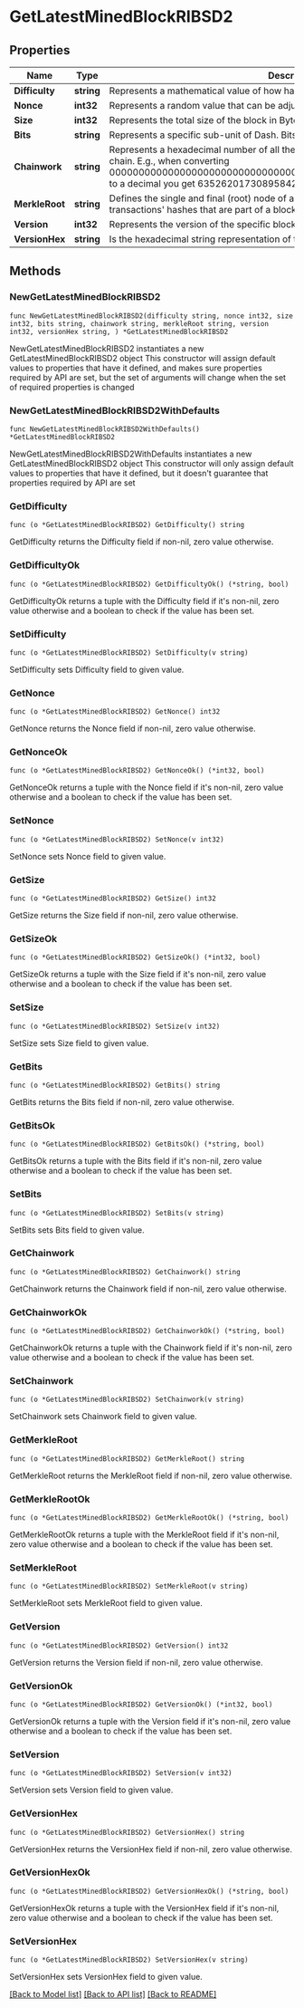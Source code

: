 # GetLatestMinedBlockRIBSD2

## Properties

Name | Type | Description | Notes
------------ | ------------- | ------------- | -------------
**Difficulty** | **string** | Represents a mathematical value of how hard it is to find a valid hash for this block. | 
**Nonce** | **int32** | Represents a random value that can be adjusted to satisfy the proof of work | 
**Size** | **int32** | Represents the total size of the block in Bytes. | 
**Bits** | **string** | Represents a specific sub-unit of Dash. Bits have two-decimal precision. | 
**Chainwork** | **string** | Represents a hexadecimal number of all the hashes necessary to produce the current chain. E.g., when converting 0000000000000000000000000000000000000000000086859f7a841475b236fd to a decimal you get 635262017308958427068157 hashes, or 635262 exahashes. | 
**MerkleRoot** | **string** | Defines the single and final (root) node of a Merkle tree. It is the combined hash of all transactions&#39; hashes that are part of a blockchain block. | 
**Version** | **int32** | Represents the version of the specific block on the blockchain. | 
**VersionHex** | **string** | Is the hexadecimal string representation of the block&#39;s version. | 

## Methods

### NewGetLatestMinedBlockRIBSD2

`func NewGetLatestMinedBlockRIBSD2(difficulty string, nonce int32, size int32, bits string, chainwork string, merkleRoot string, version int32, versionHex string, ) *GetLatestMinedBlockRIBSD2`

NewGetLatestMinedBlockRIBSD2 instantiates a new GetLatestMinedBlockRIBSD2 object
This constructor will assign default values to properties that have it defined,
and makes sure properties required by API are set, but the set of arguments
will change when the set of required properties is changed

### NewGetLatestMinedBlockRIBSD2WithDefaults

`func NewGetLatestMinedBlockRIBSD2WithDefaults() *GetLatestMinedBlockRIBSD2`

NewGetLatestMinedBlockRIBSD2WithDefaults instantiates a new GetLatestMinedBlockRIBSD2 object
This constructor will only assign default values to properties that have it defined,
but it doesn't guarantee that properties required by API are set

### GetDifficulty

`func (o *GetLatestMinedBlockRIBSD2) GetDifficulty() string`

GetDifficulty returns the Difficulty field if non-nil, zero value otherwise.

### GetDifficultyOk

`func (o *GetLatestMinedBlockRIBSD2) GetDifficultyOk() (*string, bool)`

GetDifficultyOk returns a tuple with the Difficulty field if it's non-nil, zero value otherwise
and a boolean to check if the value has been set.

### SetDifficulty

`func (o *GetLatestMinedBlockRIBSD2) SetDifficulty(v string)`

SetDifficulty sets Difficulty field to given value.


### GetNonce

`func (o *GetLatestMinedBlockRIBSD2) GetNonce() int32`

GetNonce returns the Nonce field if non-nil, zero value otherwise.

### GetNonceOk

`func (o *GetLatestMinedBlockRIBSD2) GetNonceOk() (*int32, bool)`

GetNonceOk returns a tuple with the Nonce field if it's non-nil, zero value otherwise
and a boolean to check if the value has been set.

### SetNonce

`func (o *GetLatestMinedBlockRIBSD2) SetNonce(v int32)`

SetNonce sets Nonce field to given value.


### GetSize

`func (o *GetLatestMinedBlockRIBSD2) GetSize() int32`

GetSize returns the Size field if non-nil, zero value otherwise.

### GetSizeOk

`func (o *GetLatestMinedBlockRIBSD2) GetSizeOk() (*int32, bool)`

GetSizeOk returns a tuple with the Size field if it's non-nil, zero value otherwise
and a boolean to check if the value has been set.

### SetSize

`func (o *GetLatestMinedBlockRIBSD2) SetSize(v int32)`

SetSize sets Size field to given value.


### GetBits

`func (o *GetLatestMinedBlockRIBSD2) GetBits() string`

GetBits returns the Bits field if non-nil, zero value otherwise.

### GetBitsOk

`func (o *GetLatestMinedBlockRIBSD2) GetBitsOk() (*string, bool)`

GetBitsOk returns a tuple with the Bits field if it's non-nil, zero value otherwise
and a boolean to check if the value has been set.

### SetBits

`func (o *GetLatestMinedBlockRIBSD2) SetBits(v string)`

SetBits sets Bits field to given value.


### GetChainwork

`func (o *GetLatestMinedBlockRIBSD2) GetChainwork() string`

GetChainwork returns the Chainwork field if non-nil, zero value otherwise.

### GetChainworkOk

`func (o *GetLatestMinedBlockRIBSD2) GetChainworkOk() (*string, bool)`

GetChainworkOk returns a tuple with the Chainwork field if it's non-nil, zero value otherwise
and a boolean to check if the value has been set.

### SetChainwork

`func (o *GetLatestMinedBlockRIBSD2) SetChainwork(v string)`

SetChainwork sets Chainwork field to given value.


### GetMerkleRoot

`func (o *GetLatestMinedBlockRIBSD2) GetMerkleRoot() string`

GetMerkleRoot returns the MerkleRoot field if non-nil, zero value otherwise.

### GetMerkleRootOk

`func (o *GetLatestMinedBlockRIBSD2) GetMerkleRootOk() (*string, bool)`

GetMerkleRootOk returns a tuple with the MerkleRoot field if it's non-nil, zero value otherwise
and a boolean to check if the value has been set.

### SetMerkleRoot

`func (o *GetLatestMinedBlockRIBSD2) SetMerkleRoot(v string)`

SetMerkleRoot sets MerkleRoot field to given value.


### GetVersion

`func (o *GetLatestMinedBlockRIBSD2) GetVersion() int32`

GetVersion returns the Version field if non-nil, zero value otherwise.

### GetVersionOk

`func (o *GetLatestMinedBlockRIBSD2) GetVersionOk() (*int32, bool)`

GetVersionOk returns a tuple with the Version field if it's non-nil, zero value otherwise
and a boolean to check if the value has been set.

### SetVersion

`func (o *GetLatestMinedBlockRIBSD2) SetVersion(v int32)`

SetVersion sets Version field to given value.


### GetVersionHex

`func (o *GetLatestMinedBlockRIBSD2) GetVersionHex() string`

GetVersionHex returns the VersionHex field if non-nil, zero value otherwise.

### GetVersionHexOk

`func (o *GetLatestMinedBlockRIBSD2) GetVersionHexOk() (*string, bool)`

GetVersionHexOk returns a tuple with the VersionHex field if it's non-nil, zero value otherwise
and a boolean to check if the value has been set.

### SetVersionHex

`func (o *GetLatestMinedBlockRIBSD2) SetVersionHex(v string)`

SetVersionHex sets VersionHex field to given value.



[[Back to Model list]](../README.md#documentation-for-models) [[Back to API list]](../README.md#documentation-for-api-endpoints) [[Back to README]](../README.md)


